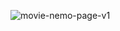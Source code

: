 ![movie-nemo-page-v1](https://github.com/user-attachments/assets/4a657384-5928-4e33-a329-2998d7f18128)
